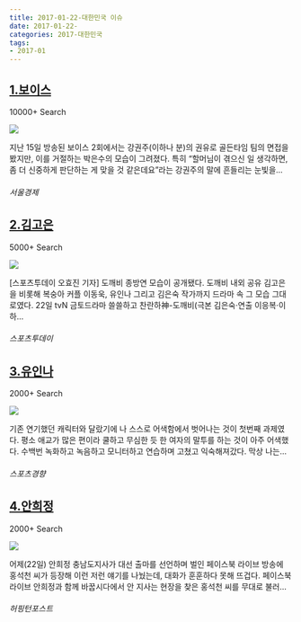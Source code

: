 ```yaml
---
title: 2017-01-22-대한민국 이슈
date: 2017-01-22-
categories: 2017-대한민국
tags: 
- 2017-01
---
```


[1.보이스](http://www.sedaily.com/NewsView/1OAX1OHJ0T)
--

10000+ Search

![](http:)

지난 15일 방송된 보이스 2회에서는 강권주(이하나 분)의 권유로 골든타임 팀의 면접을 봤지만, 이를 거절하는 박은수의 모습이 그려졌다. 특히 “할머님이 겪으신 일 생각하면, 좀 더 신중하게 판단하는 게 맞을 것 같은데요”라는 강권주의 말에 흔들리는 눈빛을...
###### 서울경제

[2.김고은](http://stoo.asiae.co.kr/news/view.htm?idxno=2017012311080992403)
--

5000+ Search

![](http:)

[스포츠투데이 오효진 기자] 도깨비 종방연 모습이 공개됐다. 도깨비 내외 공유 김고은을 비롯해 복숭아 커플 이동욱, 유인나 그리고 김은숙 작가까지 드라마 속 그 모습 그대로였다. 22일 tvN 금토드라마 쓸쓸하고 찬란하神-도깨비(극본 김은숙·연출 이응복·이하...
###### 스포츠투데이

[3.유인나](http://sports.khan.co.kr/news/sk_index.html?art_id=201701230848003&sec_id=540101)
--

2000+ Search

![](http:)

기존 연기했던 캐릭터와 달랐기에 나 스스로 어색함에서 벗어나는 것이 첫번째 과제였다. 평소 애교가 많은 편이라 쿨하고 무심한 듯 한 여자의 말투를 하는 것이 아주 어색했다. 수백번 녹화하고 녹음하고 모니터하고 연습하며 고쳤고 익숙해져갔다. 막상 나는...
###### 스포츠경향

[4.안희정](http://www.huffingtonpost.kr/2017/01/23/story_n_14328062.html)
--

2000+ Search

![](http:)

어제(22일) 안희정 충남도지사가 대선 출마를 선언하며 벌인 페이스북 라이브 방송에 홍석천 씨가 등장해 이런 저런 얘기를 나눴는데, 대화가 훈훈하다 못해 뜨겁다. 페이스북 라이브 안희정과 함께 바꿉시다에서 안 지사는 현장을 찾은 홍석천 씨를 무대로 불러...
###### 허핑턴포스트

